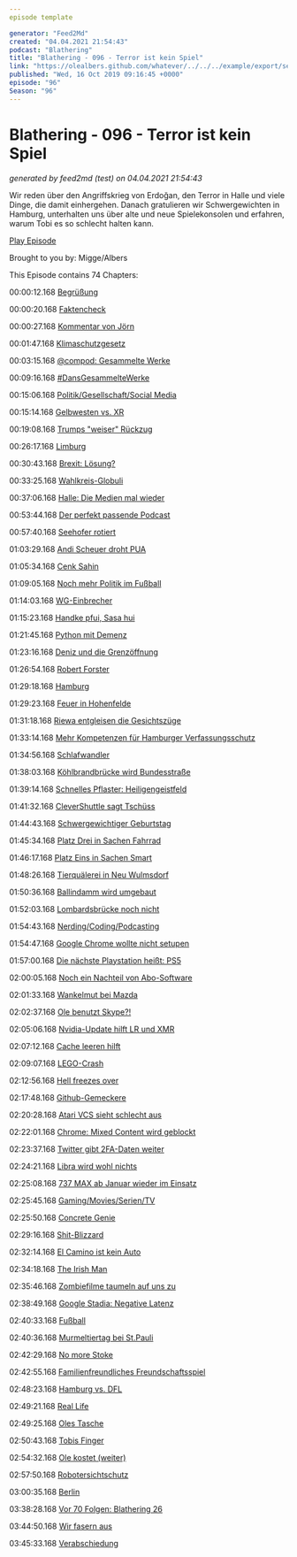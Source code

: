 ```yaml
---
episode template

generator: "Feed2Md"
created: "04.04.2021 21:54:43"
podcast: "Blathering"
title: "Blathering - 096 - Terror ist kein Spiel"
link: "https://olealbers.github.com/whatever/../../../example/export/seasons/4/2019/10/Blathering - 096 - Terror ist kein Spiel.md"
published: "Wed, 16 Oct 2019 09:16:45 +0000"
episode: "96"
Season: "96"
---
```


# Blathering - 096 - Terror ist kein Spiel
_generated by feed2md (test) on 04.04.2021 21:54:43_

Wir reden über den Angriffskrieg von Erdoğan, den Terror in Halle und viele Dinge, die damit einhergehen. Danach gratulieren wir Schwergewichten in Hamburg, unterhalten uns über alte und neue Spielekonsolen und erfahren, warum Tobi es so schlecht halten kann.

[Play Episode](https://www.blathering.de/podlove/file/971/s/feed/c/mp3/blathering_096.mp3)

Brought to you by: Migge/Albers

This Episode contains 74 Chapters:


00:00:12.168 [Begrüßung]()

00:00:20.168 [Faktencheck]()

00:00:27.168 [Kommentar von Jörn](https://www.blathering.de/2019/09/blathering-093-no-future-war-gestern/#comment-30)

00:01:47.168 [Klimaschutzgesetz](https://www.deutschlandfunk.de/der-tag-klimarebellion.3415.de.html?dram:article_id=460482)

00:03:15.168 [@compod: Gesammelte Werke](https://twitter.com/search?q=(from%3Acompod)%20(%40blathering_pod)%20until%3A2019-10-15%20since%3A2019-10-08&src=typed_query&f=live)

00:09:16.168 [#DansGesammelteWerke](https://twitter.com/search?q=(from%3Aevildanwallace)%20(%40blathering_pod)%20until%3A2019-10-15%20since%3A2019-10-08&src=typed_query&f=live)

00:15:06.168 [Politik/Gesellschaft/Social Media]()

00:15:14.168 [Gelbwesten vs. XR](https://krautreporter.de/3082-extinction-rebellion-die-klimabewegung-die-grune-provoziert?shared=d00c3395-8d53-432c-8215-050c35198b78)

00:19:08.168 [Trumps "weiser" Rückzug](https://taz.de/Folgen-von-US-Abzug/!5628604/)

00:26:17.168 [Limburg](https://www.zdf.de/nachrichten/heute/lkw-zwischenfall-in-limburg-behoerden-gehen-von-terroranschlag-aus-100.html)

00:30:43.168 [Brexit: Lösung?](https://www.n-tv.de/politik/Johnson-hat-zwei-Brexit-Vorschlaege-fuer-EU-article21327301.html)

00:33:25.168 [Wahlkreis-Globuli](https://twitter.com/gwup/status/1181680633602555906)

00:37:06.168 [Halle: Die Medien mal wieder](https://lauerundwehner.de/luw031-der-rechtsextreme-terroranschlag-von-halle/)

00:53:44.168 [Der perfekt passende Podcast](https://www.ardaudiothek.de/180-grad-geschichten-gegen-den-hass/journalisten-sind-wie-junkies-5-rekonstruktion-eines-medienversagens/67669566)

00:57:40.168 [Seehofer rotiert](https://www.4players.de/4players.php/spielinfonews/Allgemein/4888/2185774/Spielkultur-Seehofer_nach_dem_Anschlag_in_Halle_Taeter_und_potenzielle_Taeter_kommen_aus_der_Gamer-Szene.html)

01:03:29.168 [Andi Scheuer droht PUA](https://www.sueddeutsche.de/politik/scheuer-pkw-maut-gruene-opposition-1.4631799)

01:05:34.168 [Cenk Sahin](https://twitter.com/stammtischphilo/status/1182674985992802304)

01:09:05.168 [Noch mehr Politik im Fußball](https://twitter.com/kieliscalling/status/1183997847429173248)

01:14:03.168 [WG-Einbrecher](https://www.welt.de/vermischtes/article201776082/Hannover-Einbrecher-kocht-in-WG-Bewohner-denken-er-gehoert-dazu.html)

01:15:23.168 [Handke pfui, Sasa hui](https://twitter.com/jagodamarinic/status/1183809713353478145)

01:21:45.168 [Python mit Demenz](https://www.spiegel.de/kultur/gesellschaft/monty-python-komiker-terry-jones-ist-an-demenz-erkrankt-a-1113813.html)

01:23:16.168 [Deniz und die Grenzöffnung](https://www.zeit.de/kultur/2018-07/rhetorik-sprache-alexander-dobrindt-worterfindungen-woerterbuch)

01:26:54.168 [Robert Forster](https://de.wikipedia.org/wiki/Robert_Forster_(Schauspieler))

01:29:18.168 [Hamburg]()

01:29:23.168 [Feuer in Hohenfelde](https://www.ndr.de/nachrichten/hamburg/Feuer-zerstoert-Druckerei-in-Hamburg-Hohenfelde,brand7228.html)

01:31:18.168 [Riewa entgleisen die Gesichtszüge](https://twitter.com/stammtischphilo/status/1181630662866079745)

01:33:14.168 [Mehr Kompetenzen für Hamburger Verfassungsschutz](https://www.hamburg1.de/nachrichten/42449/Verfassungsschutz_soll_schneller_informieren.html)

01:34:56.168 [Schlafwandler](https://www.t-online.de/region/hamburg/news/id_86589996/hamburg-polizei-bringt-schlafwandler-nach-hause.html)

01:38:03.168 [Köhlbrandbrücke wird Bundesstraße](https://www.hamburg1.de/nachrichten/42430/Finanzierung_weiterhin_unklar.html)

01:39:14.168 [Schnelles Pflaster: Heiligengeistfeld](https://www.ndr.de/fernsehen/sendungen/hamburg_journal/Heiligengeistfeld-Bauarbeiten-unter-Zeitdruck,hamj86878.html)

01:41:32.168 [CleverShuttle sagt Tschüss](https://www.hamburg1.de/nachrichten/42450/CleverShuttle_stellt_Betrieb_ein.html)

01:44:43.168 [Schwergewichtiger Geburtstag](https://www.hamburg1.de/nachrichten/42458/Geburtstag_in_Hagenbecks_Tierpark.html)

01:45:34.168 [Platz Drei in Sachen Fahrrad](https://twitter.com/HH_BWVI/status/1184040019054546944)

01:46:17.168 [Platz Eins in Sachen Smart](https://twitter.com/Senat_Hamburg/status/1184103997273182208)

01:48:26.168 [Tierquälerei in Neu Wulmsdorf](https://www.hamburg1.de/nachrichten/42463/Schockierende_Bilder_aus_Tierversuchslabor.html)

01:50:36.168 [Ballindamm wird umgebaut](https://www.hamburg1.de/nachrichten/42373/Umbauarbeiten_am_Ballindamm_gestartet.html)

01:52:03.168 [Lombardsbrücke noch nicht](https://www.hamburg1.de/nachrichten/42455/Sanierung_der_Lombardsbruecke_verzoegert_sich.html)

01:54:43.168 [Nerding/Coding/Podcasting]()

01:54:47.168 [Google Chrome wollte nicht setupen](https://techdows.com/2017/09/do-this-when-google-chrome-installer-doesnt-run.html)

01:57:00.168 [Die nächste Playstation heißt: PS5](https://www.wired.com/story/exclusive-playstation-5/)

02:00:05.168 [Noch ein Nachteil von Abo-Software](https://twitter.com/mrmedina/status/1181348462639452160)

02:01:33.168 [Wankelmut bei Mazda](https://gearpatrol.com/2019/10/06/mazda-is-brining-back-the-rotary-engine-rx-9/)

02:02:37.168 [Ole benutzt Skype?!](https://twitter.com/stammtischphilo/status/1182249396156678145)

02:05:06.168 [Nvidia-Update hilft LR und XMR](https://www.xmedia-recode.de/)

02:07:12.168 [Cache leeren hilft](https://blog.medienman.de/blog/2017/03/18/wlan-im-ice-loginseite-oeffnet-sich-nicht/)

02:09:07.168 [LEGO-Crash](https://www.heise.de/ct/artikel/Der-c-t-Legocrash-2-0-ADAC-Pruefstand-versus-Crash-Simulation-4547127.html)

02:12:56.168 [Hell freezes over](https://twitter.com/stammtischphilo/status/1183099247694143489)

02:17:48.168 [Github-Gemeckere](https://www.golem.de/news/ice-github-macht-weiter-geschaefte-mit-us-einwanderungspolizei-1910-144367.html)

02:20:28.168 [Atari VCS sieht schlecht aus](https://www.golem.de/news/retrokonsole-hauptverantwortlicher-des-atari-vcs-schmeisst-hin-1910-144308.html)

02:22:01.168 [Chrome: Mixed Content wird geblockt](https://www.golem.de/news/google-chrome-browser-wird-mixed-content-vollstaendig-blockieren-1910-144330.html)

02:23:37.168 [Twitter gibt 2FA-Daten weiter](https://www.golem.de/news/twitter-zwei-faktor-telefonnummer-wurde-zu-werbezwecken-verwendet-1910-144334.html)

02:24:21.168 [Libra wird wohl nichts](https://www.golem.de/news/facebook-vier-namhafte-unternehmen-verlassen-libra-1910-144398.html)

02:25:08.168 [737 MAX ab Januar wieder im Einsatz](https://www.golem.de/news/american-airlines-boeing-737-max-soll-ab-januar-2020-wieder-fliegen-1910-144359.html)

02:25:45.168 [Gaming/Movies/Serien/TV]()

02:25:50.168 [Concrete Genie](https://www.youtube.com/watch?v=CFMXK0LhSHE)

02:29:16.168 [Shit-Blizzard](https://www.gamestar.de/artikel/blizzard-shitstorm-hearthstone-profi-hongkong,3349901.html)

02:32:14.168 [El Camino ist kein Auto](https://twitter.com/stammtischphilo/status/1182736459050246150)

02:34:18.168 [The Irish Man](https://www.theguardian.com/film/2019/oct/13/the-irishman-review-martin-scorseses-finest-film-for-30-years)

02:35:46.168 [Zombiefilme taumeln auf uns zu](https://www.youtube.com/watch?v=V6GU-RB3T2o)

02:38:49.168 [Google Stadia: Negative Latenz](https://www.golem.de/news/spielestreaming-google-arbeitet-fuer-stadia-an-negativer-latenz-1910-144379.html)

02:40:33.168 [Fußball]()

02:40:36.168 [Murmeltiertag bei St.Pauli](https://www.fcstpauli.com/news/torhueter-korbinian-mueller-kehrt-ans-millerntor-zurueck/)

02:42:29.168 [No more Stoke](https://www.fcstpauli.com/news/der-fc-st-pauli-und-stoke-city-fc-beenden-kooperation/)

02:42:55.168 [Familienfreundliches Freundschaftsspiel](https://www.fcstpauli.com/news/der-fc-st-pauli-gewinnt-testspiel-gegen-werder-bremen-1920/)

02:48:23.168 [Hamburg vs. DFL](https://www.hamburg1.de/nachrichten/42393/Streit_um_HSV_Spielansetzung.html)

02:49:21.168 [Real Life]()

02:49:25.168 [Oles Tasche](https://twitter.com/stammtischphilo/status/1181624664478687232)

02:50:43.168 [Tobis Finger](https://twitter.com/blubberfrosch/status/1181885590389825536)

02:54:32.168 [Ole kostet (weiter)](https://twitter.com/stammtischphilo/status/1183788420725907456)

02:57:50.168 [Robotersichtschutz](https://twitter.com/stammtischphilo/status/1183685450994716672)

03:00:35.168 [Berlin](https://photos.app.goo.gl/mmXHHF6746RSvBXj9)

03:38:28.168 [Vor 70 Folgen: Blathering 26](https://www.blathering.de/2017/05/blathering-026-was-tun-in-den-sommerferien/)

03:44:50.168 [Wir fasern aus]()

03:45:33.168 [Verabschiedung]()


